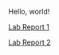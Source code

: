 Hello, world! 

[Lab Report 1](https://nathanjcho.github.io/cse15l-lab-reports/week-1-lab-report.html) 

[Lab Report 2](https://nathanjcho.github.io/cse15l-lab-reports/lab-report-2.html)